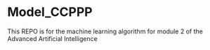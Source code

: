 # Model_CCPPP
This REPO is for the machine learning algorithm for module 2 of the Advanced Artificial Intelligence 
